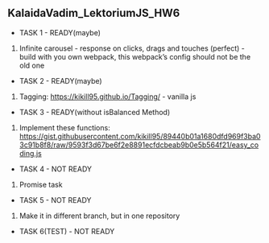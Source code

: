 KalaidaVadim_LektoriumJS_HW6
-

- TASK 1 - READY(maybe)
1. Infinite carousel - response on clicks, drags and touches (perfect) - build with you own webpack, this webpack’s config should not be the old one
- TASK 2 - READY(maybe)
1. Tagging: https://kikill95.github.io/Tagging/ - vanilla js
- TASK 3 - READY(without isBalanced Method)
1. Implement these functions: https://gist.githubusercontent.com/kikill95/89440b01a1680dfd969f3ba03c91b8f8/raw/9593f3d67be6f2e8891ecfdcbeab9b0e5b564f21/easy_coding.js
- TASK 4 - NOT READY
1. Promise task
- TASK 5 - NOT READY
1. Make it in different branch, but in one repository
- TASK 6(TEST) - NOT READY